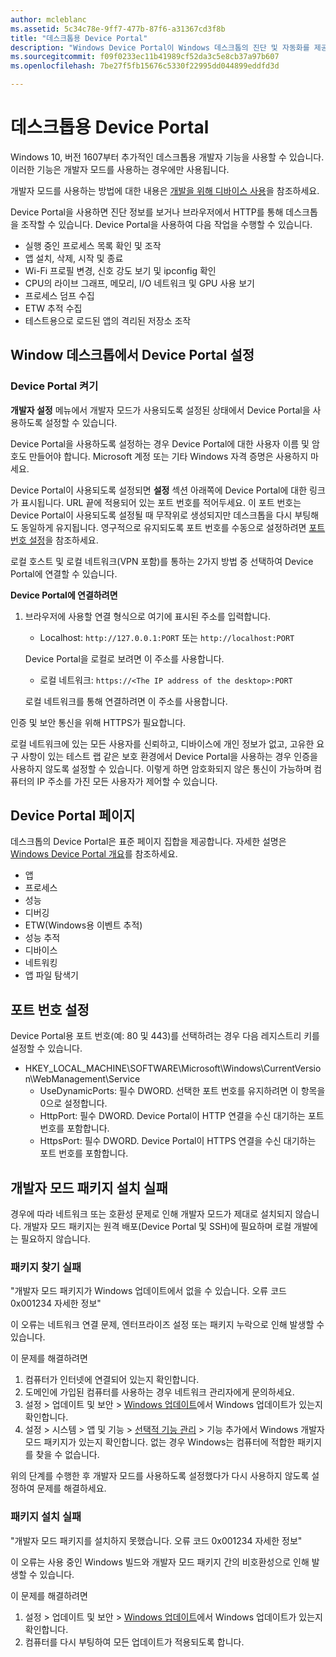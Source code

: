```yaml
---
author: mcleblanc
ms.assetid: 5c34c78e-9ff7-477b-87f6-a31367cd3f8b
title: "데스크톱용 Device Portal"
description: "Windows Device Portal이 Windows 데스크톱의 진단 및 자동화를 제공하는 방법을 알아봅니다."
ms.sourcegitcommit: f09f0233ec11b41989cf52da3c5e8cb37a97b607
ms.openlocfilehash: 7be27f5fb15676c5330f22995dd044899eddfd3d

---
```

# 데스크톱용 Device Portal

Windows 10, 버전 1607부터 추가적인 데스크톱용 개발자 기능을 사용할 수 있습니다. 이러한 기능은 개발자 모드를 사용하는 경우에만 사용됩니다.

개발자 모드를 사용하는 방법에 대한 내용은 [개발을 위해 디바이스 사용](../get-started/enable-your-device-for-development.md)을 참조하세요.

Device Portal을 사용하면 진단 정보를 보거나 브라우저에서 HTTP를 통해 데스크톱을 조작할 수 있습니다. Device Portal을 사용하여 다음 작업을 수행할 수 있습니다.
- 실행 중인 프로세스 목록 확인 및 조작
- 앱 설치, 삭제, 시작 및 종료
- Wi-Fi 프로필 변경, 신호 강도 보기 및 ipconfig 확인
- CPU의 라이브 그래프, 메모리, I/O 네트워크 및 GPU 사용 보기
- 프로세스 덤프 수집
- ETW 추적 수집 
- 테스트용으로 로드된 앱의 격리된 저장소 조작

## Window 데스크톱에서 Device Portal 설정

### Device Portal 켜기

**개발자 설정** 메뉴에서 개발자 모드가 사용되도록 설정된 상태에서 Device Portal을 사용하도록 설정할 수 있습니다.  

Device Portal을 사용하도록 설정하는 경우 Device Portal에 대한 사용자 이름 및 암호도 만들어야 합니다. Microsoft 계정 또는 기타 Windows 자격 증명은 사용하지 마세요.  

Device Portal이 사용되도록 설정되면 **설정** 섹션 아래쪽에 Device Portal에 대한 링크가 표시됩니다. URL 끝에 적용되어 있는 포트 번호를 적어두세요. 이 포트 번호는 Device Portal이 사용되도록 설정될 때 무작위로 생성되지만 데스크톱을 다시 부팅해도 동일하게 유지됩니다. 영구적으로 유지되도록 포트 번호를 수동으로 설정하려면 [포트 번호 설정](device-portal-desktop.md#setting-port-numbers)을 참조하세요.

로컬 호스트 및 로컬 네트워크(VPN 포함)를 통하는 2가지 방법 중 선택하여 Device Portal에 연결할 수 있습니다.

**Device Portal에 연결하려면**

1. 브라우저에 사용할 연결 형식으로 여기에 표시된 주소를 입력합니다.

    - Localhost: `http://127.0.0.1:PORT` 또는 `http://localhost:PORT`

    Device Portal을 로컬로 보려면 이 주소를 사용합니다.
    
    - 로컬 네트워크: `https://<The IP address of the desktop>:PORT`

    로컬 네트워크를 통해 연결하려면 이 주소를 사용합니다.

인증 및 보안 통신을 위해 HTTPS가 필요합니다.

로컬 네트워크에 있는 모든 사용자를 신뢰하고, 디바이스에 개인 정보가 없고, 고유한 요구 사항이 있는 테스트 랩 같은 보호 환경에서 Device Portal을 사용하는 경우 인증을 사용하지 않도록 설정할 수 있습니다. 이렇게 하면 암호화되지 않은 통신이 가능하며 컴퓨터의 IP 주소를 가진 모든 사용자가 제어할 수 있습니다.

## Device Portal 페이지

데스크톱의 Device Portal은 표준 페이지 집합을 제공합니다. 자세한 설명은 [Windows Device Portal 개요](device-portal.md)를 참조하세요.

- 앱
- 프로세스
- 성능
- 디버깅
- ETW(Windows용 이벤트 추적)
- 성능 추적
- 디바이스
- 네트워킹
- 앱 파일 탐색기 

## 포트 번호 설정

Device Portal용 포트 번호(예: 80 및 443)를 선택하려는 경우 다음 레지스트리 키를 설정할 수 있습니다.

- HKEY_LOCAL_MACHINE\SOFTWARE\Microsoft\Windows\CurrentVersion\WebManagement\Service
    - UseDynamicPorts: 필수 DWORD. 선택한 포트 번호를 유지하려면 이 항목을 0으로 설정합니다.
    - HttpPort: 필수 DWORD. Device Portal이 HTTP 연결을 수신 대기하는 포트 번호를 포함합니다.  
    - HttpsPort: 필수 DWORD. Device Portal이 HTTPS 연결을 수신 대기하는 포트 번호를 포함합니다.

## 개발자 모드 패키지 설치 실패
경우에 따라 네트워크 또는 호환성 문제로 인해 개발자 모드가 제대로 설치되지 않습니다. 개발자 모드 패키지는 원격 배포(Device Portal 및 SSH)에 필요하며 로컬 개발에는 필요하지 않습니다.  

### 패키지 찾기 실패

"개발자 모드 패키지가 Windows 업데이트에서 없을 수 있습니다. 오류 코드 0x001234 자세한 정보"   

이 오류는 네트워크 연결 문제, 엔터프라이즈 설정 또는 패키지 누락으로 인해 발생할 수 있습니다. 

이 문제를 해결하려면

1. 컴퓨터가 인터넷에 연결되어 있는지 확인합니다. 
2. 도메인에 가입된 컴퓨터를 사용하는 경우 네트워크 관리자에게 문의하세요. 
3. 설정 &gt; 업데이트 및 보안 &gt; [Windows 업데이트](ms-settings:windowsupdate)에서 Windows 업데이트가 있는지 확인합니다.
4. 설정 &gt; 시스템 &gt; 앱 및 기능 &gt; [선택적 기능 관리](ms-settings:optionalfeatures) &gt; 기능 추가에서 Windows 개발자 모드 패키지가 있는지 확인합니다. 없는 경우 Windows는 컴퓨터에 적합한 패키지를 찾을 수 없습니다. 

위의 단계를 수행한 후 개발자 모드를 사용하도록 설정했다가 다시 사용하지 않도록 설정하여 문제를 해결하세요. 


### 패키지 설치 실패

"개발자 모드 패키지를 설치하지 못했습니다. 오류 코드 0x001234 자세한 정보"

이 오류는 사용 중인 Windows 빌드와 개발자 모드 패키지 간의 비호환성으로 인해 발생할 수 있습니다. 

이 문제를 해결하려면

1. 설정 &gt; 업데이트 및 보안 &gt; [Windows 업데이트](ms-settings:windowsupdate)에서 Windows 업데이트가 있는지 확인합니다.
2. 컴퓨터를 다시 부팅하여 모든 업데이트가 적용되도록  합니다.



<!--HONumber=Jun16_HO4-->


